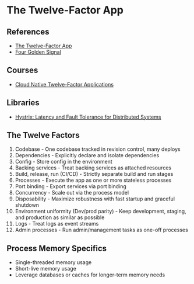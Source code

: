 # The Twelve-Factor App

## References

- [The Twelve-Factor App](https://12factor.net/)
- [Four Golden Signal](/4-golden-signals.md)

<!--
https://leanpub.com/12fa-docker-golang
-->

## Courses

- [Cloud Native Twelve-Factor Applications](https://linkedin.com/learning/cloud-native-twelve-factor-applications/)

## Libraries

- [Hystrix: Latency and Fault Tolerance for Distributed Systems](https://github.com/Netflix/Hystrix)

## The Twelve Factors

1. Codebase - One codebase tracked in revision control, many deploys
2. Dependencies - Explicitly declare and isolate dependencies
3. Config - Store config in the environment
4. Backing services - Treat backing services as attached resources
5. Build, release, run (CI/CD) - Strictly separate build and run stages
6. Processes - Execute the app as one or more stateless processes
7. Port binding - Export services via port binding
8. Concurrency - Scale out via the process model
9. Disposability - Maximize robustness with fast startup and graceful shutdown
10. Environment uniformity (Dev/prod parity) - Keep development, staging, and production as similar as possible
11. Logs - Treat logs as event streams
12. Admin processes - Run admin/management tasks as one-off processes

## Process Memory Specifics

- Single-threaded memory usage
- Short-live memory usage
- Leverage databases or caches for longer-term memory needs

<!-- ## Disposability

- Security
- Scalability
- Fault tolerance (Crashes happen) -->
